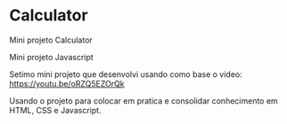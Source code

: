 # Calculator

Mini projeto Calculator

Mini projeto Javascript

Setimo mini projeto que desenvolvi usando como base o video: https://youtu.be/oRZQ5EZOrQk

Usando o projeto para colocar em pratica e consolidar conhecimento em HTML, CSS e Javascript.
